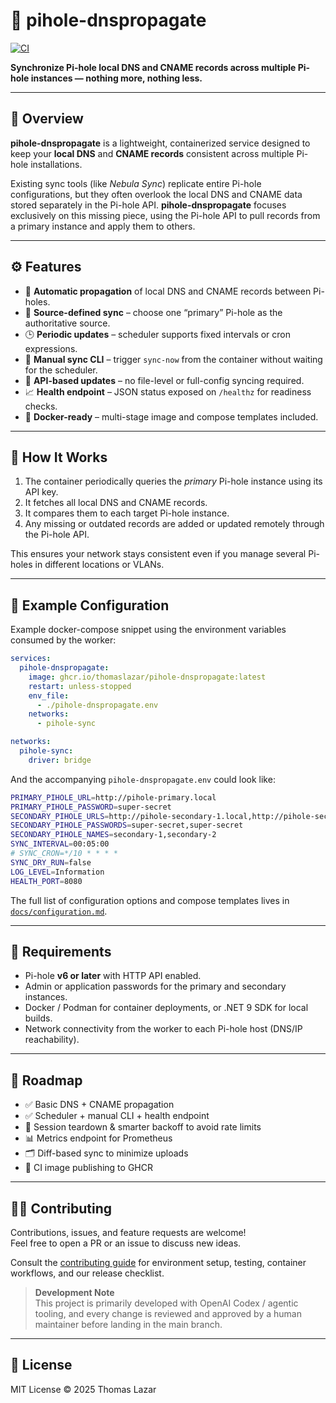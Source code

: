 # 🧩 pihole-dnspropagate
[![CI](https://github.com/thomaslazar/pihole-dnspropagate/actions/workflows/ci.yml/badge.svg)](https://github.com/thomaslazar/pihole-dnspropagate/actions/workflows/ci.yml)

**Synchronize Pi-hole local DNS and CNAME records across multiple Pi-hole instances — nothing more, nothing less.**

---

## 🧠 Overview
**pihole-dnspropagate** is a lightweight, containerized service designed to keep your **local DNS** and **CNAME records** consistent across multiple Pi-hole installations.  

Existing sync tools (like *Nebula Sync*) replicate entire Pi-hole configurations, but they often overlook the local DNS and CNAME data stored separately in the Pi-hole API. **pihole-dnspropagate** focuses exclusively on this missing piece, using the Pi-hole API to pull records from a primary instance and apply them to others.

---

## ⚙️ Features
- 🔄 **Automatic propagation** of local DNS and CNAME records between Pi-holes.  
- 🧭 **Source-defined sync** – choose one “primary” Pi-hole as the authoritative source.  
- 🕒 **Periodic updates** – scheduler supports fixed intervals or cron expressions.  
- 🔧 **Manual sync CLI** – trigger `sync-now` from the container without waiting for the scheduler.  
- 🧰 **API-based updates** – no file-level or full-config syncing required.  
- 📈 **Health endpoint** – JSON status exposed on `/healthz` for readiness checks.  
- 🐳 **Docker-ready** – multi-stage image and compose templates included.  

---

## 🚀 How It Works
1. The container periodically queries the *primary* Pi-hole instance using its API key.  
2. It fetches all local DNS and CNAME records.  
3. It compares them to each target Pi-hole instance.  
4. Any missing or outdated records are added or updated remotely through the Pi-hole API.  

This ensures your network stays consistent even if you manage several Pi-holes in different locations or VLANs.

---

## 🧩 Example Configuration
Example docker-compose snippet using the environment variables consumed by the worker:

```yaml
services:
  pihole-dnspropagate:
    image: ghcr.io/thomaslazar/pihole-dnspropagate:latest
    restart: unless-stopped
    env_file:
      - ./pihole-dnspropagate.env
    networks:
      - pihole-sync

networks:
  pihole-sync:
    driver: bridge
```

And the accompanying `pihole-dnspropagate.env` could look like:

```bash
PRIMARY_PIHOLE_URL=http://pihole-primary.local
PRIMARY_PIHOLE_PASSWORD=super-secret
SECONDARY_PIHOLE_URLS=http://pihole-secondary-1.local,http://pihole-secondary-2.local
SECONDARY_PIHOLE_PASSWORDS=super-secret,super-secret
SECONDARY_PIHOLE_NAMES=secondary-1,secondary-2
SYNC_INTERVAL=00:05:00
# SYNC_CRON=*/10 * * * *
SYNC_DRY_RUN=false
LOG_LEVEL=Information
HEALTH_PORT=8080
```

The full list of configuration options and compose templates lives in [`docs/configuration.md`](docs/configuration.md).

---

## 🧰 Requirements
- Pi-hole **v6 or later** with HTTP API enabled.  
- Admin or application passwords for the primary and secondary instances.  
- Docker / Podman for container deployments, or .NET 9 SDK for local builds.  
- Network connectivity from the worker to each Pi-hole host (DNS/IP reachability).  

---

## 🧱 Roadmap
- ✅ Basic DNS + CNAME propagation  
- ✅ Scheduler + manual CLI + health endpoint  
- 🔄 Session teardown & smarter backoff to avoid rate limits  
- 📊 Metrics endpoint for Prometheus  
- 🗂️ Diff-based sync to minimize uploads  
- 🚀 CI image publishing to GHCR  

---

## 🧑‍💻 Contributing
Contributions, issues, and feature requests are welcome!  
Feel free to open a PR or an issue to discuss new ideas.

Consult the [contributing guide](docs/contributing.md) for environment setup, testing, container workflows, and our release checklist.

> **Development Note**  
> This project is primarily developed with OpenAI Codex / agentic tooling, and every change is reviewed and approved by a human maintainer before landing in the main branch.

---

## 📜 License
MIT License © 2025 Thomas Lazar
